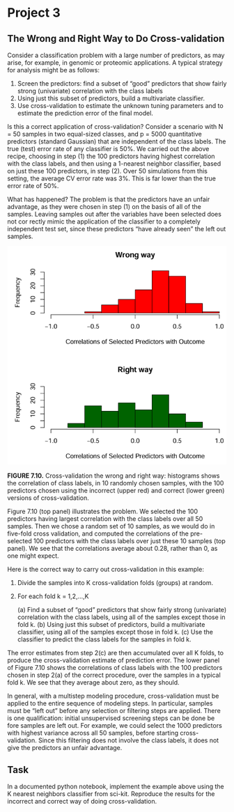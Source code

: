 # Project 3

## The Wrong and Right Way to Do Cross-validation

Consider a classification problem with a large number of predictors, as may arise, for example, in genomic or proteomic applications. A typical strategy for analysis might be as follows:

1. Screen the predictors: find a subset of “good” predictors that show fairly strong (univariate) correlation with the class labels
2. Using just this subset of predictors, build a multivariate classifier.
3. Use cross-validation to estimate the unknown tuning parameters and to estimate the prediction error of the final model.

Is this a correct application of cross-validation? Consider a scenario with N = 50 samples in two equal-sized classes, and p = 5000 quantitative predictors (standard Gaussian) that are independent of the class labels. The true (test) error rate of any classifier is 50%. We carried out the above recipe, choosing in step (1) the 100 predictors having highest correlation with the class labels, and then using a 1-nearest neighbor classifier, based on just these 100 predictors, in step (2). Over 50 simulations from this setting, the average CV error rate was 3%. This is far lower than the true error rate of 50%.

What has happened? The problem is that the predictors have an unfair advantage, as they were chosen in step (1) on the basis of all of the samples. Leaving samples out after the variables have been selected does not cor rectly mimic the application of the classifier to a completely independent test set, since these predictors “have already seen” the left out samples.

![Figure 7.10](<Figure 7.10.png>)

**FIGURE 7.10.** Cross-validation the wrong and right way: histograms shows the correlation of class labels, in 10 randomly chosen samples, with the 100 predictors chosen using the incorrect (upper red) and correct (lower green) versions of cross-validation.

Figure 7.10 (top panel) illustrates the problem. We selected the 100 predictors having largest correlation with the class labels over all 50 samples. Then we chose a random set of 10 samples, as we would do in five-fold cross validation, and computed the correlations of the pre-selected 100 predictors with the class labels over just these 10 samples (top panel). We see that the correlations average about 0.28, rather than 0, as one might expect.

Here is the correct way to carry out cross-validation in this example:

1. Divide the samples into K cross-validation folds (groups) at random.
2. For each fold k = 1,2,...,K

    (a) Find a subset of “good” predictors that show fairly strong (univariate) correlation with the class labels, using all of the samples except those in fold k.
    (b) Using just this subset of predictors, build a multivariate classifier, using all of the samples except those in fold k.
    (c) Use the classifier to predict the class labels for the samples in fold k.

The error estimates from step 2(c) are then accumulated over all K folds, to produce the cross-validation estimate of prediction error. The lower panel of Figure 7.10 shows the correlations of class labels with the 100 predictors chosen in step 2(a) of the correct procedure, over the samples in a typical fold k. We see that they average about zero, as they should.

In general, with a multistep modeling procedure, cross-validation must be applied to the entire sequence of modeling steps. In particular, samples must be “left out” before any selection or filtering steps are applied. There is one qualification: initial unsupervised screening steps can be done be fore samples are left out. For example, we could select the 1000 predictors with highest variance across all 50 samples, before starting cross-validation. Since this filtering does not involve the class labels, it does not give the predictors an unfair advantage.

## Task

In a documented python notebook, implement the example above using the K nearest neighbors classifier from sci-kit. Reproduce the results for the incorrect and correct way of doing cross-validation.
